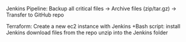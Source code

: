 Jenkins Pipeline:
Backup all critical files  ->
Archive files (zip/tar.gz) ->
Transfer to GitHub repo
  
Terraform:
Create a new ec2 instance with Jenkins
+Bash script:
install Jenkins
download files from the repo
unzip into the Jenkins folder
